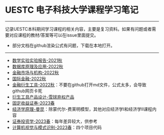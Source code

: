# UESTC 电子科技大学课程学习笔记

---


记录UESTC本科期间学习课程的相关内容，主要是复习资料。如果有问题或者需要对应课程的教材/答案等可以在issue里面提交。
+ 部分文档在github渲染公式有问题，下载在本地打开。


---
- [数学实验实验报告-2021秋](https://github.com/GZK1108/UESTC_Course_Study/tree/main/%E6%95%B0%E5%AD%A6%E5%AE%9E%E9%AA%8C-2021%E5%B9%B4%E7%A7%8B)
- [数据库原理及应用-2022秋](https://github.com/GZK1108/UESTC_Course_Study/tree/main/%E6%95%B0%E6%8D%AE%E5%BA%93%E5%8E%9F%E7%90%86%E5%8F%8A%E5%BA%94%E7%94%A8-2022%E7%A7%8B)
- [金融市场与机构-2022秋](https://github.com/GZK1108/UESTC_Course_Study/tree/main/%E9%87%91%E8%9E%8D%E5%B8%82%E5%9C%BA%E4%B8%8E%E6%9C%BA%E6%9E%84-2022%E7%A7%8B)
- [国际金融-2022秋](https://github.com/GZK1108/UESTC_Course_Study/tree/main/%E5%9B%BD%E9%99%85%E9%87%91%E8%9E%8D-2022%E7%A7%8B)
- [金融衍生工具-2022秋](https://github.com/GZK1108/UESTC_Course_Study/tree/main/%E9%87%91%E8%9E%8D%E8%A1%8D%E7%94%9F%E5%B7%A5%E5%85%B7-2022%E7%A7%8B)：不要在github打开md文件，公式太多，会导致github网页卡死
- [衍生工具产品设计-雪球弃权产品](https://github.com/GZK1108/snowballcall)
- [固定收益证券-2023春](https://github.com/GZK1108/UESTC_Course_Study/tree/main/%E5%9B%BA%E5%AE%9A%E6%94%B6%E7%9B%8A%E8%AF%81%E5%88%B8-2023%E6%98%A5)
- [经济学原理-曼昆](https://github.com/GZK1108/UESTC_Course_Study/tree/main/%E7%BB%8F%E6%B5%8E%E5%AD%A6%E5%8E%9F%E7%90%86-%E6%9B%BC%E6%98%86)：除蒙代尔-费莱明模型，其他对应经济学Ⅰ和经济学Ⅱ课程内容
- [证券投资学-2023春](https://github.com/GZK1108/UESTC_Course_Study/tree/main/%E8%AF%81%E5%88%B8%E6%8A%95%E8%B5%84%E5%AD%A6-2023%E6%98%A5)：每年差异较大，供参考
- [计算机视觉与模式识别-2023春](https://github.com/GZK1108/ComputerVisionProjects)：四个项目代码
